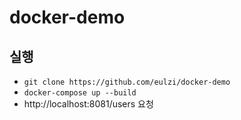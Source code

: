 # docker-demo
## 실행
  - `git clone https://github.com/eulzi/docker-demo`  
  - `docker-compose up --build`
  - http://localhost:8081/users 요청